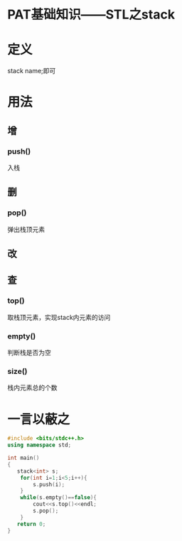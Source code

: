 # PAT基础知识——STL之stack

# 定义
stack<typename> name;即可
# 用法
## 增
### push()
入栈
## 删
### pop()
弹出栈顶元素
## 改
## 查
### top()
取栈顶元素，实现stack内元素的访问
### empty()
判断栈是否为空
### size()
栈内元素总的个数
# 一言以蔽之
```cpp
#include <bits/stdc++.h>
using namespace std;

int main()
{
   stack<int> s;
	for(int i=1;i<5;i++){
		s.push(i);	
	}
	while(s.empty()==false){
		cout<<s.top()<<endl;
		s.pop();
	}
   return 0;
}
```


